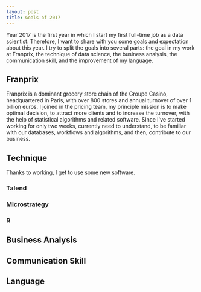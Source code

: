 ```yaml
---
layout: post
title: Goals of 2017
---
```

Year 2017 is the first year in which I start my first full-time job as a data
scientist. Therefore, I want to share with you some goals and expectation about
this year. I try to split the goals into several parts: the goal in my work at
Franprix, the technique of data science, the business analysis, the
communication skill, and the improvement of my language.

## Franprix

Franprix is a dominant grocery store chain of the Groupe Casino, headquartered
in Paris, with over 800 stores and annual turnover of over 1 billion euros. I
joined in the pricing team, my principle mission is to make optimal decision, to
attract more clients and to increase the turnover, with the help of statistical
algorithms and related software. Since I've started working for only two weeks,
currently need to understand, to be familiar with our databases, workflows and
algorithms, and then, contribute to our business.

## Technique

Thanks to working, I get to use some new software.

### Talend


### Microstrategy


### R


## Business Analysis


## Communication Skill


## Language




